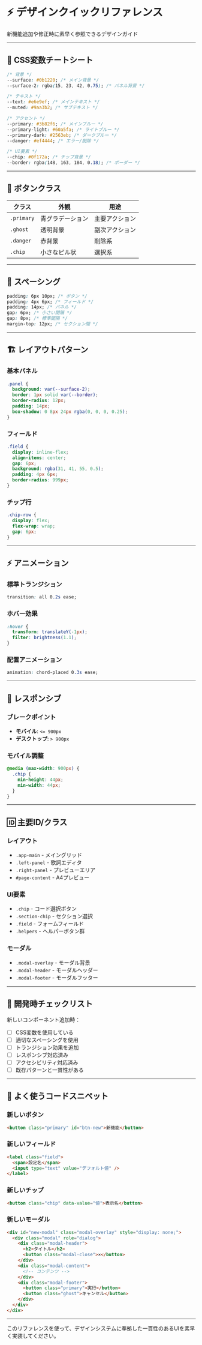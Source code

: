 # ⚡ デザインクイックリファレンス

新機能追加や修正時に素早く参照できるデザインガイド

---

## 🎨 CSS変数チートシート

```css
/* 背景 */
--surface: #0b1220; /* メイン背景 */
--surface-2: rgba(15, 23, 42, 0.75); /* パネル背景 */

/* テキスト */
--text: #e6e9ef; /* メインテキスト */
--muted: #9aa3b2; /* サブテキスト */

/* アクセント */
--primary: #3b82f6; /* メインブルー */
--primary-light: #60a5fa; /* ライトブルー */
--primary-dark: #2563eb; /* ダークブルー */
--danger: #ef4444; /* エラー/削除 */

/* UI要素 */
--chip: #0f172a; /* チップ背景 */
--border: rgba(148, 163, 184, 0.18); /* ボーダー */
```

---

## 🔘 ボタンクラス

| クラス     | 外観             | 用途           |
| ---------- | ---------------- | -------------- |
| `.primary` | 青グラデーション | 主要アクション |
| `.ghost`   | 透明背景         | 副次アクション |
| `.danger`  | 赤背景           | 削除系         |
| `.chip`    | 小さなピル状     | 選択系         |

---

## 📐 スペーシング

```css
padding: 6px 10px; /* ボタン */
padding: 4px 6px; /* フィールド */
padding: 14px; /* パネル */
gap: 6px; /* 小さい間隔 */
gap: 8px; /* 標準間隔 */
margin-top: 12px; /* セクション間 */
```

---

## 🏗️ レイアウトパターン

### 基本パネル

```css
.panel {
  background: var(--surface-2);
  border: 1px solid var(--border);
  border-radius: 12px;
  padding: 14px;
  box-shadow: 0 8px 24px rgba(0, 0, 0, 0.25);
}
```

### フィールド

```css
.field {
  display: inline-flex;
  align-items: center;
  gap: 6px;
  background: rgba(31, 41, 55, 0.5);
  padding: 4px 6px;
  border-radius: 999px;
}
```

### チップ行

```css
.chip-row {
  display: flex;
  flex-wrap: wrap;
  gap: 6px;
}
```

---

## ⚡ アニメーション

### 標準トランジション

```css
transition: all 0.2s ease;
```

### ホバー効果

```css
:hover {
  transform: translateY(-1px);
  filter: brightness(1.1);
}
```

### 配置アニメーション

```css
animation: chord-placed 0.3s ease;
```

---

## 📱 レスポンシブ

### ブレークポイント

- **モバイル**: `<= 900px`
- **デスクトップ**: `> 900px`

### モバイル調整

```css
@media (max-width: 900px) {
  .chip {
    min-height: 44px;
    min-width: 44px;
  }
}
```

---

## 🆔 主要ID/クラス

### レイアウト

- `.app-main` - メイングリッド
- `.left-panel` - 歌詞エディタ
- `.right-panel` - プレビューエリア
- `#page-content` - A4プレビュー

### UI要素

- `.chip` - コード選択ボタン
- `.section-chip` - セクション選択
- `.field` - フォームフィールド
- `.helpers` - ヘルパーボタン群

### モーダル

- `.modal-overlay` - モーダル背景
- `.modal-header` - モーダルヘッダー
- `.modal-footer` - モーダルフッター

---

## 🎯 開発時チェックリスト

新しいコンポーネント追加時：

- [ ] CSS変数を使用している
- [ ] 適切なスペーシングを使用
- [ ] トランジション効果を追加
- [ ] レスポンシブ対応済み
- [ ] アクセシビリティ対応済み
- [ ] 既存パターンと一貫性がある

---

## 🔧 よく使うコードスニペット

### 新しいボタン

```html
<button class="primary" id="btn-new">新機能</button>
```

### 新しいフィールド

```html
<label class="field">
  <span>設定名</span>
  <input type="text" value="デフォルト値" />
</label>
```

### 新しいチップ

```html
<button class="chip" data-value="値">表示名</button>
```

### 新しいモーダル

```html
<div id="new-modal" class="modal-overlay" style="display: none;">
  <div class="modal" role="dialog">
    <div class="modal-header">
      <h2>タイトル</h2>
      <button class="modal-close">×</button>
    </div>
    <div class="modal-content">
      <!-- コンテンツ -->
    </div>
    <div class="modal-footer">
      <button class="primary">実行</button>
      <button class="ghost">キャンセル</button>
    </div>
  </div>
</div>
```

---

このリファレンスを使って、デザインシステムに準拠した一貫性のあるUIを素早く実装してください。
